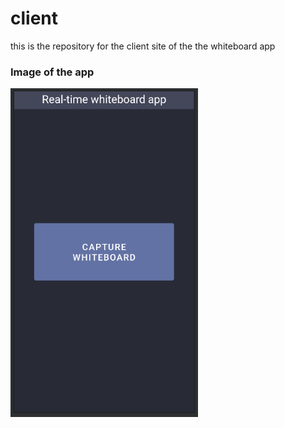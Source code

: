 # client

this is the repository for the client site of the the whiteboard app

### Image of the app
<img src="./readmeImages/appStart.png" width="300" />
